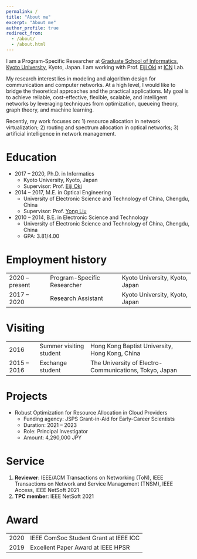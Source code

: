 ```yaml
---
permalink: /
title: "About me"
excerpt: "About me"
author_profile: true
redirect_from: 
  - /about/
  - /about.html
---
```


I am a Program-Specific Researcher at [Graduate School of Informatics](http://www.i.kyoto-u.ac.jp/), [Kyoto University](https://www.kyoto-u.ac.jp/ja), Kyoto, Japan. I am working with Prof. [Eiji Oki](http://icn.cce.i.kyoto-u.ac.jp/english/english_oki) at [ICN](http://icn.cce.i.kyoto-u.ac.jp/english) Lab.

My research interest lies in modeling and algorithm design for communication and computer networks. At a high level, I would like to bridge the theoretical approaches and the practical applications. My goal is to achieve reliable, cost-effective, flexible, scalable, and intelligent networks by leveraging techniques from optimization, queueing theory, graph theory, and machine learning. 

Recently, my work focuses on: 1) resource allocation in network virtualization; 2) routing and spectrum allocation in optical networks; 3) artificial intelligence in network management.


Education
======
* 2017 – 2020, Ph.D. in Informatics
  * Kyoto University, Kyoto, Japan
  * Supervisor: Prof. [Eiji Oki](http://icn.cce.i.kyoto-u.ac.jp/english/english_oki)
* 2014 – 2017, M.E. in Optical Engineering
  * University of Electronic Science and Technology of China, Chengdu, China
  * Supervisor: Prof. [Yong Liu](https://scholar.google.com/citations?user=r0aZUfoAAAAJ)
* 2010 – 2014, B.E. in Electronic Science and Technology
  * University of Electronic Science and Technology of China, Chengdu, China
  * GPA: 3.81/4.00

Employment history
======
|                |                             |                                |
|----------------|-----------------------------|--------------------------------|
| 2020 – present | Program-Specific Researcher | Kyoto University, Kyoto, Japan |
| 2017 – 2020    | Research Assistant          | Kyoto University, Kyoto, Japan |

Visiting
======
|                |                             |                                |
|----------------|-----------------------------|--------------------------------|
| 2016           | Summer visiting student     | Hong Kong Baptist University, Hong Kong, China |
| 2015 – 2016    | Exchange student            | The University of Electro-Communications, Tokyo, Japan |

Projects
======
* Robust Optimization for Resource Allocation in Cloud Providers
  * Funding agency: JSPS Grant-in-Aid for Early-Career Scientists
  * Duration: 2021 – 2023
  * Role: Principal Investigator
  * Amount: 4,290,000 JPY

Service
======
1. **Reviewer**: IEEE/ACM Transactions on Networking (ToN), IEEE Transactions on Network and Service Management
(TNSM), IEEE Access, IEEE NetSoft 2021
1. **TPC member**: IEEE NetSoft 2021

Award
======
|                |                             |                              
|----------------|-----------------------------|
| 2020           | IEEE ComSoc Student Grant at IEEE ICC |
| 2019           | Excellent Paper Award at IEEE HPSR |
